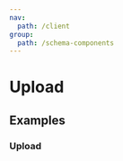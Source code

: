 ```yaml
---
nav:
  path: /client
group:
  path: /schema-components
---
```


# Upload

## Examples

### Upload

<code src="./demos/demo1.tsx" />

<code src="./demos/demo2.tsx" />
